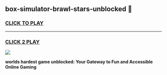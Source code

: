 
## box-simulator-brawl-stars-unblocked 👋
<h3>
<a href="https://premium.freeplayer.one?title=box-simulator-brawl-stars-unblocked&ref=14F">CLICK TO PLAY</a></h3>
<hr>

<h3>
<a href="https://premium.freeplayer.one?title=box-simulator-brawl-stars-unblocked&ref=14F">CLICK 2 PLAY</a>
  
</h3>

<a href="https://premium.freeplayer.one?title=box-simulator-brawl-stars-unblocked&ref=12F/"><img src="https://clearcache.store/games.png"></a>


**worlds hardest game unblocked: Your Gateway to Fun and Accessible Online Gaming**
